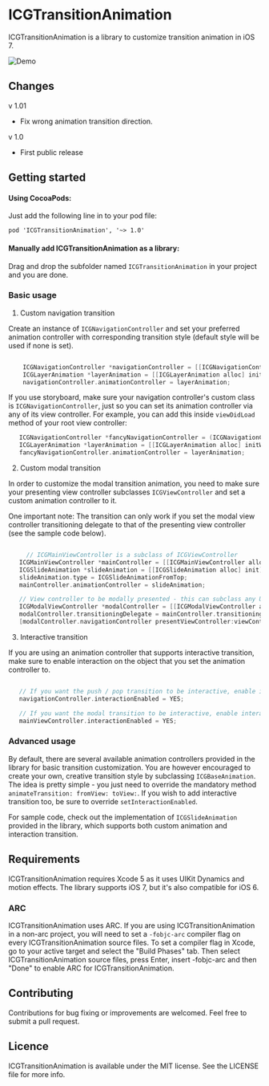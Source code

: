 ICGTransitionAnimation
======================

ICGTransitionAnimation is a library to customize transition animation in iOS 7.

![Demo](https://raw.githubusercontent.com/itsmeichigo/ICGTransitionAnimation/master/Demo.gif)

## Changes
v 1.01 
 * Fix wrong animation transition direction.
 
v 1.0
 * First public release

## Getting started

#### Using CocoaPods:
  Just add the following line in to your pod file:
  
	pod 'ICGTransitionAnimation', '~> 1.0'

#### Manually add ICGTransitionAnimation as a library:
  Drag and drop the subfolder named `ICGTransitionAnimation` in your project and you are done.

### Basic usage

 1. Custom navigation transition

 Create an instance of `ICGNavigationController` and set your preferred animation controller with corresponding transition style (default style will be used if none is set).

 ```Objective-C

	 ICGNavigationController *navigationController = [[ICGNavigationController alloc] initWithRootViewController:viewController];
	 ICGLayerAnimation *layerAnimation = [[ICGLayerAnimation alloc] initWithType:ICGLayerAnimationCover];
	 navigationController.animationController = layerAnimation;
 ```

 If you use storyboard, make sure your navigation controller's custom class is `ICGNavigationController`, just so you can set its animation controller via any of its view controller. For example, you can add this inside `viewDidLoad` method of your root view controller:

 ```Objective-C
    ICGNavigationController *fancyNavigationController = (ICGNavigationController *)self.navigationController;
    ICGLayerAnimation *layerAnimation = [[ICGLayerAnimation alloc] initWithType:ICGLayerAnimationCover];
    fancyNavigationController.animationController = layerAnimation;
 ```
 2. Custom modal transition

 In order to customize the modal transition animation, you need to make sure your presenting view controller subclasses `ICGViewController` and set a custom animation controller to it.

 One important note: The transition can only work if you set the modal view controller transitioning delegate to that of the presenting view controller (see the sample code below).

 ```Objective-C

	  // ICGMainViewController is a subclass of ICGViewController
    ICGMainViewController *mainController = [[ICGMainViewController alloc] initWithNibName:@"ICGFirstViewController" bundle:nil];
    ICGSlideAnimation *slideAnimation = [[ICGSlideAnimation alloc] init];
    slideAnimation.type = ICGSlideAnimationFromTop;
    mainController.animationController = slideAnimation;

    // View controller to be modally presented - this can subclass any UIViewController subclass.
    ICGModalViewController *modalController = [[ICGModalViewController alloc] initWithNibName:@"ICGModalViewController" bundle:nil];
    modalController.transitioningDelegate = mainController.transitioningDelegate; // this is important for the transition to work
    [modalController.navigationController presentViewController:viewController animated:YES completion:nil];

 ```
 3. Interactive transition

 If you are using an animation controller that supports interactive transition, make sure to enable interaction on the object that you set the animation controller to.

 ```Objective-C

    // If you want the push / pop transition to be interactive, enable interaction on your ICGNavigationController instance
    navigationController.interactionEnabled = YES;

    // If you want the modal transition to be interactive, enable interaction on the presenting view controller
    mainViewController.interactionEnabled = YES;
 ```


### Advanced usage

By default, there are several available animation controllers provided in the library for basic transition customization. You are however encouraged to create your own, creative transition style by subclassing `ICGBaseAnimation`. The idea is pretty simple - you just need to override the mandatory method `animateTransition: fromView: toView:`. If you wish to add interactive transition too, be sure to override `setInteractionEnabled`.

For sample code, check out the implementation of `ICGSlideAnimation` provided in the library, which supports both custom animation and interaction transition.

## Requirements

ICGTransitionAnimation requires Xcode 5 as it uses UIKit Dynamics and motion effects. The library
supports iOS 7, but it's also compatible for iOS 6.

### ARC

ICGTransitionAnimation uses ARC. If you are using ICGTransitionAnimation in a non-arc project, you
will need to set a `-fobjc-arc` compiler flag on every ICGTransitionAnimation source files. To set a
compiler flag in Xcode, go to your active target and select the "Build Phases" tab. Then select
ICGTransitionAnimation source files, press Enter, insert -fobjc-arc and then "Done" to enable ARC
for ICGTransitionAnimation.

## Contributing

Contributions for bug fixing or improvements are welcomed. Feel free to submit a pull request.

## Licence

ICGTransitionAnimation is available under the MIT license. See the LICENSE file for more info.
